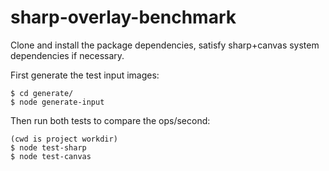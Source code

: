 # sharp-overlay-benchmark

Clone and install the package dependencies, satisfy sharp+canvas system dependencies if necessary.

First generate the test input images:
````
$ cd generate/
$ node generate-input
````

Then run both tests to compare the ops/second:
````
(cwd is project workdir)
$ node test-sharp
$ node test-canvas
````
